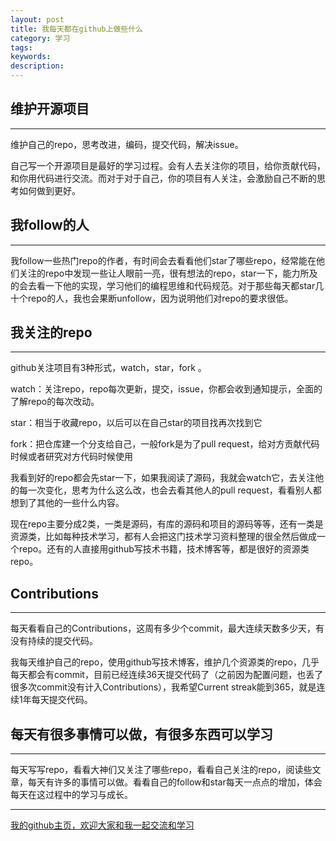 ```yaml
---
layout: post
title: 我每天都在github上做些什么
category: 学习
tags:
keywords:
description: 
---
```


##	维护开源项目
---

 维护自己的repo，思考改进，编码，提交代码，解决issue。

 自己写一个开源项目是最好的学习过程。会有人去关注你的项目，给你贡献代码，和你用代码进行交流。而对于对于自己，你的项目有人关注，会激励自己不断的思考如何做到更好。

## 我follow的人
---

 我follow一些热门repo的作者，有时间会去看看他们star了哪些repo，经常能在他们关注的repo中发现一些让人眼前一亮，很有想法的repo，star一下，能力所及的会去看一下他的实现，学习他们的编程思维和代码规范。对于那些每天都star几十个repo的人，我也会果断unfollow，因为说明他们对repo的要求很低。

##	我关注的repo
---

 github关注项目有3种形式，watch，star，fork 。

 watch：关注repo，repo每次更新，提交，issue，你都会收到通知提示，全面的了解repo的每次改动。

 star：相当于收藏repo，以后可以在自己star的项目找再次找到它

 fork：把仓库建一个分支给自己，一般fork是为了pull request，给对方贡献代码时候或者研究对方代码时候使用

 我看到好的repo都会先star一下，如果我阅读了源码，我就会watch它，去关注他的每一次变化，思考为什么这么改，也会去看其他人的pull request，看看别人都想到了其他的一些什么内容。

 现在repo主要分成2类，一类是源码，有库的源码和项目的源码等等，还有一类是资源类，比如每种技术学习，都有人会把这门技术学习资料整理的很全然后做成一个repo。还有的人直接用github写技术书籍，技术博客等，都是很好的资源类repo。

##	Contributions
---

每天看看自己的Contributions，这周有多少个commit，最大连续天数多少天，有没有持续的提交代码。

我每天维护自己的repo，使用github写技术博客，维护几个资源类的repo，几乎每天都会有commit，目前已经连续36天提交代码了（之前因为配置问题，也丢了很多次commit没有计入Contributions），我希望Current streak能到365，就是连续1年每天提交代码。


##	每天有很多事情可以做，有很多东西可以学习
---

每天写写repo，看看大神们又关注了哪些repo，看看自己关注的repo，阅读些文章，每天有许多的事情可以做。看看自己的follow和star每天一点点的增加，体会每天在这过程中的学习与成长。

---
[我的github主页，欢迎大家和我一起交流和学习](https://github.com/coolnameismy)